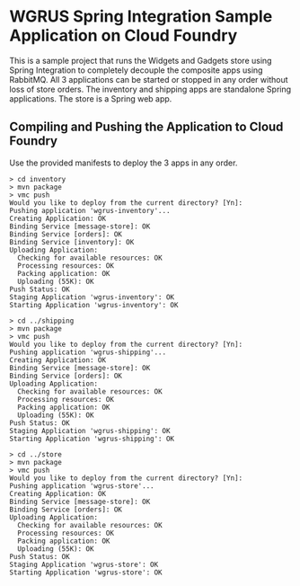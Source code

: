 # WGRUS Spring Integration Sample Application on Cloud Foundry
This is a sample project that runs the Widgets and Gadgets store using Spring Integration to completely decouple the composite apps using RabbitMQ.  All 3 applications can be started or stopped in any order without loss of store orders.  The inventory and shipping apps are standalone Spring applications.  The store is a Spring web app.


## Compiling and Pushing the Application to Cloud Foundry

Use the provided manifests to deploy the 3 apps in any order.

    > cd inventory
    > mvn package
    > vmc push
    Would you like to deploy from the current directory? [Yn]: 
	Pushing application 'wgrus-inventory'...
	Creating Application: OK
	Binding Service [message-store]: OK
	Binding Service [orders]: OK
	Binding Service [inventory]: OK
	Uploading Application:
	  Checking for available resources: OK
	  Processing resources: OK
	  Packing application: OK
	  Uploading (55K): OK   
	Push Status: OK
	Staging Application 'wgrus-inventory': OK                                        
	Starting Application 'wgrus-inventory': OK
	
	> cd ../shipping
    > mvn package
    > vmc push
    Would you like to deploy from the current directory? [Yn]: 
	Pushing application 'wgrus-shipping'...
	Creating Application: OK
	Binding Service [message-store]: OK
	Binding Service [orders]: OK
	Uploading Application:
	  Checking for available resources: OK
	  Processing resources: OK
	  Packing application: OK
	  Uploading (55K): OK   
	Push Status: OK
	Staging Application 'wgrus-shipping': OK                                        
	Starting Application 'wgrus-shipping': OK
	
	> cd ../store
    > mvn package
    > vmc push
    Would you like to deploy from the current directory? [Yn]: 
	Pushing application 'wgrus-store'...
	Creating Application: OK
	Binding Service [message-store]: OK
	Binding Service [orders]: OK
	Uploading Application:
	  Checking for available resources: OK
	  Processing resources: OK
	  Packing application: OK
	  Uploading (55K): OK   
	Push Status: OK
	Staging Application 'wgrus-store': OK                                        
	Starting Application 'wgrus-store': OK
